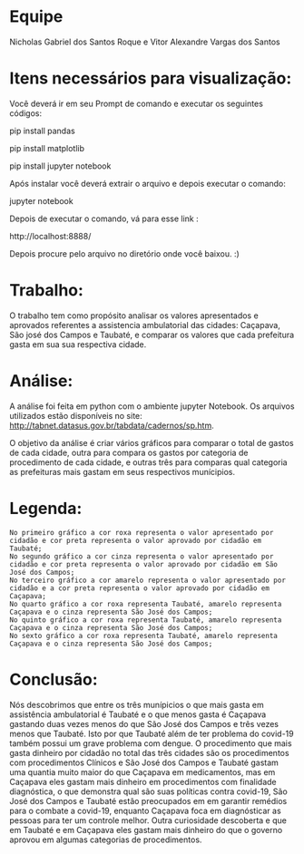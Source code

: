 # Equipe

Nicholas Gabriel dos Santos Roque e Vitor Alexandre Vargas dos Santos

# Itens necessários para visualização:

Você deverá ir em seu Prompt de comando e executar os seguintes códigos:

pip install pandas

pip install matplotlib

pip install jupyter notebook

Após instalar você deverá extrair o arquivo e depois executar o comando:

jupyter notebook

Depois de executar o comando, vá para esse link : 

http://localhost:8888/

Depois procure pelo arquivo no diretório onde você baixou. :)

# Trabalho:

O trabalho tem como propósito analisar os valores apresentados e aprovados referentes a assistencia ambulatorial das cidades: Caçapava, São josé dos Campos e Taubaté, e comparar os valores que cada prefeitura gasta em sua sua respectiva cidade.

# Análise:

A análise foi feita em python com o ambiente jupyter Notebook. Os arquivos utilizados estão disponíveis no site: http://tabnet.datasus.gov.br/tabdata/cadernos/sp.htm.

O objetivo da análise é criar vários gráficos para comparar o total de gastos de cada cidade, outra para compara os gastos por categoria de procedimento de cada cidade, e outras três para comparas qual categoria as prefeituras mais gastam em seus respectivos munícipios.

# Legenda: 

    No primeiro gráfico a cor roxa representa o valor apresentado por cidadão e cor preta representa o valor aprovado por cidadão em Taubaté;
    No segundo gráfico a cor cinza representa o valor apresentado por cidadão e cor preta representa o valor aprovado por cidadão em São José dos Campos;
    No terceiro gráfico a cor amarelo representa o valor apresentado por cidadão e a cor preta representa o valor aprovado por cidadão em Caçapava;
    No quarto gráfico a cor roxa representa Taubaté, amarelo representa Caçapava e o cinza representa São José dos Campos;
    No quinto gráfico a cor roxa representa Taubaté, amarelo representa Caçapava e o cinza representa São José dos Campos;
    No sexto gráfico a cor roxa representa Taubaté, amarelo representa Caçapava e o cinza representa São José dos Campos;

# Conclusão:

   Nós descobrimos que entre os três munípicios o que mais gasta em assistência ambulatorial é Taubaté e o que menos gasta é Caçapava gastando duas vezes menos do que São José dos Campos e três vezes menos que Taubaté. Isto por que Taubaté além de ter problema do covid-19 também possui um grave problema com dengue.
   O procedimento que mais gasta dinheiro por cidadão no total das três cidades são os procedimentos com procedimentos Clínicos e São José dos Campos e Taubaté gastam uma quantia muito maior do que Caçapava em medicamentos, mas em Caçapava eles gastam mais dinheiro em procedimentos com finalidade diagnóstica, o que demonstra qual são suas políticas contra covid-19, São José dos Campos e Taubaté estão preocupados em em garantir remédios para o combate a covid-19, enquanto Caçapava foca em diagnósticar as pessoas para ter um controle melhor.
  Outra curiosidade descoberta e que em Taubaté e em Caçapava eles gastam mais dinheiro do que o governo aprovou em algumas categorias de procedimentos. 
